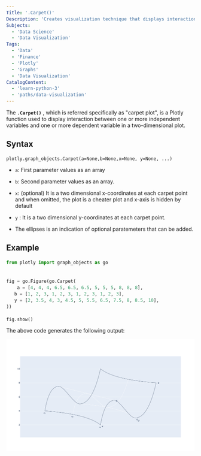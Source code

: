 ```yaml
---
Title: '.Carpet()'
Description: 'Creates visualization technique that displays interaction between variables'
Subjects:
  - 'Data Science'
  - 'Data Visualization'
Tags:
  - 'Data'
  - 'Finance'
  - 'Plotly'
  - 'Graphs'
  - 'Data Visualization'
CatalogContent:
  - 'learn-python-3'
  - 'paths/data-visualization'
---
```


The **`.Carpet()`** , which is referred specifically as "carpet plot", is a Plotly function used to display interaction between one or more independent variables and one or more dependent variable in a two-dimensional plot.

## Syntax

```pseudo
plotly.graph_objects.Carpet(a=None,b=None,x=None, y=None, ...)

```

- `a`: First parameter values as an array
- `b`: Second parameter values as an array.
- `x`: (optional) It is a two dimensional x-coordinates at each carpet point and when omitted, the plot is a cheater plot and x-axis is hidden by default
- `y` : It is a two dimensional y-coordinates at each carpet point.

- The ellipses is an indication of optional paratemeters that can be added.

## Example

```py
from plotly import graph_objects as go


fig = go.Figure(go.Carpet(
    a = [4, 4, 4, 6.5, 6.5, 6.5, 5, 5, 5, 8, 8, 8],
   b = [1, 2, 3, 1, 2, 3, 1, 2, 3, 1, 2, 3],
   y = [2, 3.5, 4, 3, 4.5, 5, 5.5, 6.5, 7.5, 8, 8.5, 10],
))

fig.show()
```

The above code generates the following output:

![The output of the .Carpet() plot](../../../../../../media/carpet_plot.png)
